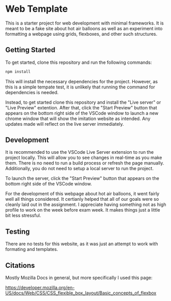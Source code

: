 # Web Template

This is a starter project for web development with minimal frameworks. It is meant to be a
fake site about hot air balloons as well as an experiment into formatting a webpage using grids, flexboxes, and other such structures.

## Getting Started

To get started, clone this repository and run the following commands:

```bash
npm install
```

This will install the necessary dependencies for the project. However, as this is a simple tempate test, it is unlikely that running the command for dependencies is needed.

Instead, to get started clone this repository and install the "Live server" or "Live Preview" extention.
After that, click the "Start Preview" button that appears on the bottom right side of the VSCode window to
launch a new chrome window that will show the imitation website as intended. Any updates made will reflect on the live server immediately.

## Development

It is recommended to use the VSCode Live Server extension to run the project
locally. This will allow you to see changes in real-time as you make them. There
is no need to run a build process or refresh the page manually. Additionally,
you do not need to setup a local server to run the project.

To launch the server, click the "Start Preview" button that appears on the bottom right side of the VSCode window.

For the development of this webpage about hot air balloons, it went fairly well all things considered. It certianly helped that all of our goals were so cleanly laid out in the assignment. I appreciate having something not as high profile to work on the week before exam week. It makes things just a little bit less stressful.

## Testing

There are no tests for this website, as it was just an attempt to work with formating and templates.

## Citations

Mostly Mozilla Docs in general, but more specifically I used this page:

https://developer.mozilla.org/en-US/docs/Web/CSS/CSS_flexible_box_layout/Basic_concepts_of_flexbox
